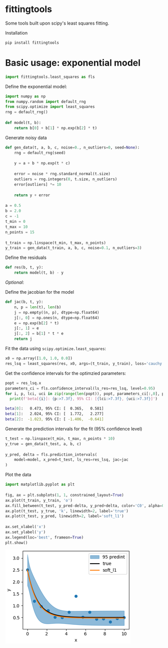 # fittingtools
Some tools built upon scipy's least squares fitting.

Installation

```sh
pip install fittingtools
```

# Basic usage: exponential model
```python
import fittingtools.least_squares as fls
```

Define the exponential model:

```python
import numpy as np
from numpy.random import default_rng
from scipy.optimize import least_squares
rng = default_rng()

def model(t, b):
    return b[0] + b[1] * np.exp(b[2] * t)
```

Generate noisy data

```python
def gen_data(t, a, b, c, noise=0., n_outliers=0, seed=None):
    rng = default_rng(seed)

    y = a + b * np.exp(t * c)

    error = noise * rng.standard_normal(t.size)
    outliers = rng.integers(0, t.size, n_outliers)
    error[outliers] *= 10

    return y + error

a = 0.5
b = 2.0
c = -1
t_min = 0
t_max = 10
n_points = 15

t_train = np.linspace(t_min, t_max, n_points)
y_train = gen_data(t_train, a, b, c, noise=0.1, n_outliers=3)

```

Define the residuals
```python
def res(b, t, y):
    return model(t, b) - y
```

_Optional_:

Define the jacobian for the model
```python
def jac(b, t, y):
    n, p = len(t), len(b)
    j = np.empty((n, p), dtype=np.float64)
    j[:, 0] = np.ones(n, dtype=np.float64)
    e = np.exp(b[2] * t)
    j[:, 1] = e
    j[:, 2] = b[1] * t * e
    return j
```

Fit the data using `scipy.optimize.least_squares`:
    
```python
x0 = np.array([1.0, 1.0, 0.0])
res_lsq = least_squares(res, x0, args=(t_train, y_train), loss='cauchy', f_scale=0.1, jac=jac)
```

Get the confidence intervals for the optimzied parameters:
```python
popt = res_lsq.x
parameters_ci = fls.confidence_interval(ls_res=res_lsq, level=0.95)
for i, p, lci, uci in zip(range(len(popt)), popt, parameters_ci[:,0], parameters_ci[:,1]):
  print(f'beta[{i}]: {p:>7.3f}, 95% CI: [{lci:>7.3f}, {uci:>7.3f}]')
```

```sh
beta[0]:   0.473, 95% CI: [  0.365,   0.581]
beta[1]:   2.024, 95% CI: [  1.772,   2.277]
beta[2]:  -1.023, 95% CI: [ -1.406,  -0.641]
```


Generate the prediction intervals for the fit (95% confidence level)
```python
t_test = np.linspace(t_min, t_max, n_points * 10)
y_true = gen_data(t_test, a, b, c)

y_pred, delta = fls.prediction_intervals(
    model=model, x_pred=t_test, ls_res=res_lsq, jac=jac
)
```

Plot the data
```python
import matplotlib.pyplot as plt

fig, ax = plt.subplots(1, 1, constrained_layout=True)
ax.plot(t_train, y_train, 'o')
ax.fill_between(t_test, y_pred-delta, y_pred+delta, color='C0', alpha=0.5, label='95 predint')
ax.plot(t_test, y_true, 'k', linewidth=2, label='true')
ax.plot(t_test, y_pred, linewidth=2, label='soft_l1')

ax.set_xlabel('x')
ax.set_ylabel('y')
ax.legend(loc='best', frameon=True)
plt.show()
```

![Example prediction intervals exponential fit (soft_l1)](./examples/prediction_intervals_soft_l1.png)
